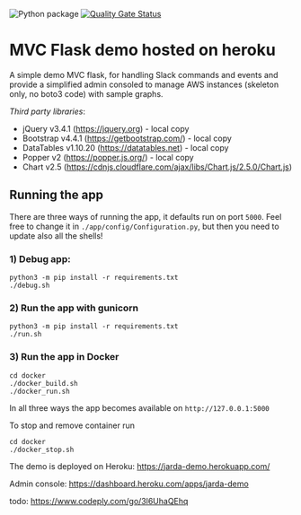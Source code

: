 ![Python package](https://github.com/lhotakj/flask-demo/workflows/Python%20package/badge.svg?event=push)
[![Quality Gate Status](https://sonarcloud.io/api/project_badges/measure?project=lhotakj_flask-demo&metric=alert_status)](https://sonarcloud.io/dashboard?id=lhotakj_flask-demo)

# MVC Flask demo hosted on heroku

A simple demo MVC flask, for handling Slack commands and events and provide a simplified admin consoled to manage AWS instances (skeleton only, no boto3 code) with sample graphs.

_Third party libraries_:
* jQuery v3.4.1 (https://jquery.org) - local copy
* Bootstrap v4.4.1 (https://getbootstrap.com/) - local copy 
* DataTables v1.10.20 (https://datatables.net) - local copy
* Popper v2 (https://popper.js.org/) - local copy
* Chart v2.5 (https://cdnjs.cloudflare.com/ajax/libs/Chart.js/2.5.0/Chart.js)

## Running the app
There are three ways of running the app, it defaults run on port `5000`. Feel free to change it in `./app/config/Configuration.py`, but then you need to update also all the shells!

### 1) Debug app: 
```
python3 -m pip install -r requirements.txt
./debug.sh
```

### 2) Run the app with gunicorn 
```
python3 -m pip install -r requirements.txt
./run.sh
```
### 3) Run the app in Docker
```
cd docker
./docker_build.sh
./docker_run.sh
```

In all three ways the app becomes available on `http://127.0.0.1:5000`

To stop and remove container run
```
cd docker
./docker_stop.sh
```

The demo is deployed on Heroku: https://jarda-demo.herokuapp.com/

Admin console: https://dashboard.heroku.com/apps/jarda-demo

todo: https://www.codeply.com/go/3l6UhaQEhq
